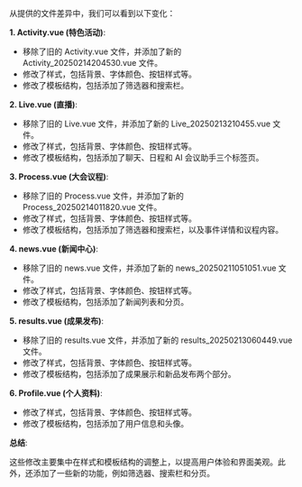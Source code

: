 从提供的文件差异中，我们可以看到以下变化：

**1. Activity.vue (特色活动)**:

* 移除了旧的 Activity.vue 文件，并添加了新的 Activity_20250214204530.vue 文件。
* 修改了样式，包括背景、字体颜色、按钮样式等。
* 修改了模板结构，包括添加了筛选器和搜索栏。

**2. Live.vue (直播)**:

* 移除了旧的 Live.vue 文件，并添加了新的 Live_20250213210455.vue 文件。
* 修改了样式，包括背景、字体颜色、按钮样式等。
* 修改了模板结构，包括添加了聊天、日程和 AI 会议助手三个标签页。

**3. Process.vue (大会议程)**:

* 移除了旧的 Process.vue 文件，并添加了新的 Process_20250214011820.vue 文件。
* 修改了样式，包括背景、字体颜色、按钮样式等。
* 修改了模板结构，包括添加了筛选器和搜索栏，以及事件详情和议程内容。

**4. news.vue (新闻中心)**:

* 移除了旧的 news.vue 文件，并添加了新的 news_20250211051051.vue 文件。
* 修改了样式，包括背景、字体颜色、按钮样式等。
* 修改了模板结构，包括添加了新闻列表和分页。

**5. results.vue (成果发布)**:

* 移除了旧的 results.vue 文件，并添加了新的 results_20250213060449.vue 文件。
* 修改了样式，包括背景、字体颜色、按钮样式等。
* 修改了模板结构，包括添加了成果展示和新品发布两个部分。

**6. Profile.vue (个人资料)**:

* 修改了样式，包括背景、字体颜色、按钮样式等。
* 修改了模板结构，包括添加了用户信息和头像。

**总结**:

这些修改主要集中在样式和模板结构的调整上，以提高用户体验和界面美观。此外，还添加了一些新的功能，例如筛选器、搜索栏和分页。